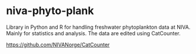 # niva-phyto-plank
Library in Python and R for handling freshwater phytoplankton data at NIVA. Mainly for statistics and analysis.
The data are edited using CatCounter.

https://github.com/NIVANorge/CatCounter


